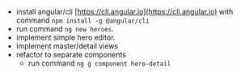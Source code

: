 - install angular/cli [https://cli.angular.io](https://cli.angular.io) with command `npm install -g @angular/cli`
- run command `ng new heroes`.
- implement simple hero editor.
- implement master/detail views
- refactor to separate components
  - run command `ng g component hero-detail`
